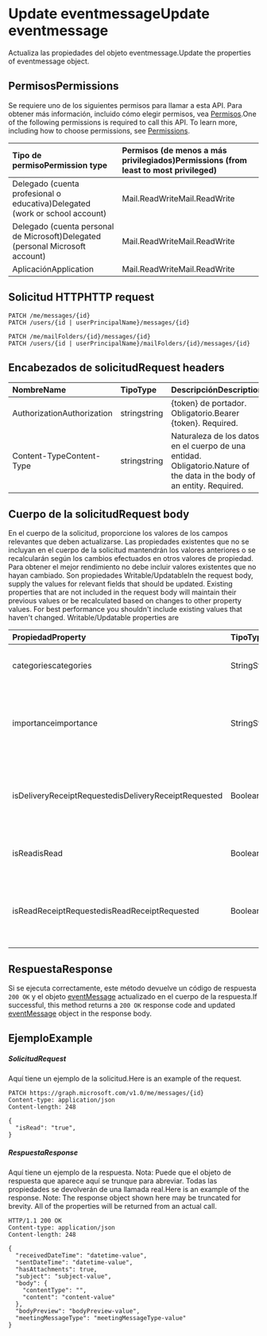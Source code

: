 # <a name="update-eventmessage"></a><span data-ttu-id="7d670-101">Update eventmessage</span><span class="sxs-lookup"><span data-stu-id="7d670-101">Update eventmessage</span></span>

<span data-ttu-id="7d670-102">Actualiza las propiedades del objeto eventmessage.</span><span class="sxs-lookup"><span data-stu-id="7d670-102">Update the properties of eventmessage object.</span></span>
## <a name="permissions"></a><span data-ttu-id="7d670-103">Permisos</span><span class="sxs-lookup"><span data-stu-id="7d670-103">Permissions</span></span>
<span data-ttu-id="7d670-p101">Se requiere uno de los siguientes permisos para llamar a esta API. Para obtener más información, incluido cómo elegir permisos, vea [Permisos](../../../concepts/permissions_reference.md).</span><span class="sxs-lookup"><span data-stu-id="7d670-p101">One of the following permissions is required to call this API. To learn more, including how to choose permissions, see [Permissions](../../../concepts/permissions_reference.md).</span></span>

|<span data-ttu-id="7d670-106">Tipo de permiso</span><span class="sxs-lookup"><span data-stu-id="7d670-106">Permission type</span></span>      | <span data-ttu-id="7d670-107">Permisos (de menos a más privilegiados)</span><span class="sxs-lookup"><span data-stu-id="7d670-107">Permissions (from least to most privileged)</span></span>              |
|:--------------------|:---------------------------------------------------------|
|<span data-ttu-id="7d670-108">Delegado (cuenta profesional o educativa)</span><span class="sxs-lookup"><span data-stu-id="7d670-108">Delegated (work or school account)</span></span> | <span data-ttu-id="7d670-109">Mail.ReadWrite</span><span class="sxs-lookup"><span data-stu-id="7d670-109">Mail.ReadWrite</span></span>    |
|<span data-ttu-id="7d670-110">Delegado (cuenta personal de Microsoft)</span><span class="sxs-lookup"><span data-stu-id="7d670-110">Delegated (personal Microsoft account)</span></span> | <span data-ttu-id="7d670-111">Mail.ReadWrite</span><span class="sxs-lookup"><span data-stu-id="7d670-111">Mail.ReadWrite</span></span>    |
|<span data-ttu-id="7d670-112">Aplicación</span><span class="sxs-lookup"><span data-stu-id="7d670-112">Application</span></span> | <span data-ttu-id="7d670-113">Mail.ReadWrite</span><span class="sxs-lookup"><span data-stu-id="7d670-113">Mail.ReadWrite</span></span> |

## <a name="http-request"></a><span data-ttu-id="7d670-114">Solicitud HTTP</span><span class="sxs-lookup"><span data-stu-id="7d670-114">HTTP request</span></span>
<!-- { "blockType": "ignored" } -->
```http
PATCH /me/messages/{id}
PATCH /users/{id | userPrincipalName}/messages/{id}

PATCH /me/mailFolders/{id}/messages/{id}
PATCH /users/{id | userPrincipalName}/mailFolders/{id}/messages/{id}
```
## <a name="request-headers"></a><span data-ttu-id="7d670-115">Encabezados de solicitud</span><span class="sxs-lookup"><span data-stu-id="7d670-115">Request headers</span></span>
| <span data-ttu-id="7d670-116">Nombre</span><span class="sxs-lookup"><span data-stu-id="7d670-116">Name</span></span>       | <span data-ttu-id="7d670-117">Tipo</span><span class="sxs-lookup"><span data-stu-id="7d670-117">Type</span></span> | <span data-ttu-id="7d670-118">Descripción</span><span class="sxs-lookup"><span data-stu-id="7d670-118">Description</span></span>|
|:-----------|:------|:----------|
| <span data-ttu-id="7d670-119">Authorization</span><span class="sxs-lookup"><span data-stu-id="7d670-119">Authorization</span></span>  | <span data-ttu-id="7d670-120">string</span><span class="sxs-lookup"><span data-stu-id="7d670-120">string</span></span>  | <span data-ttu-id="7d670-p102">{token} de portador. Obligatorio.</span><span class="sxs-lookup"><span data-stu-id="7d670-p102">Bearer {token}. Required.</span></span> |
| <span data-ttu-id="7d670-123">Content-Type</span><span class="sxs-lookup"><span data-stu-id="7d670-123">Content-Type</span></span> | <span data-ttu-id="7d670-124">string</span><span class="sxs-lookup"><span data-stu-id="7d670-124">string</span></span>  | <span data-ttu-id="7d670-p103">Naturaleza de los datos en el cuerpo de una entidad. Obligatorio.</span><span class="sxs-lookup"><span data-stu-id="7d670-p103">Nature of the data in the body of an entity. Required.</span></span> |
## <a name="request-body"></a><span data-ttu-id="7d670-127">Cuerpo de la solicitud</span><span class="sxs-lookup"><span data-stu-id="7d670-127">Request body</span></span>
<span data-ttu-id="7d670-p104">En el cuerpo de la solicitud, proporcione los valores de los campos relevantes que deben actualizarse. Las propiedades existentes que no se incluyan en el cuerpo de la solicitud mantendrán los valores anteriores o se recalcularán según los cambios efectuados en otros valores de propiedad. Para obtener el mejor rendimiento no debe incluir valores existentes que no hayan cambiado. Son propiedades Writable/Updatable</span><span class="sxs-lookup"><span data-stu-id="7d670-p104">In the request body, supply the values for relevant fields that should be updated. Existing properties that are not included in the request body will maintain their previous values or be recalculated based on changes to other property values. For best performance you shouldn't include existing values that haven't changed. Writable/Updatable properties are</span></span>

| <span data-ttu-id="7d670-132">Propiedad</span><span class="sxs-lookup"><span data-stu-id="7d670-132">Property</span></span>     | <span data-ttu-id="7d670-133">Tipo</span><span class="sxs-lookup"><span data-stu-id="7d670-133">Type</span></span>   |<span data-ttu-id="7d670-134">Descripción</span><span class="sxs-lookup"><span data-stu-id="7d670-134">Description</span></span>|
|:---------------|:--------|:----------|
|<span data-ttu-id="7d670-135">categories</span><span class="sxs-lookup"><span data-stu-id="7d670-135">categories</span></span>|<span data-ttu-id="7d670-136">String</span><span class="sxs-lookup"><span data-stu-id="7d670-136">String</span></span>|<span data-ttu-id="7d670-137">Categorías asociadas al mensaje.</span><span class="sxs-lookup"><span data-stu-id="7d670-137">The categories associated with the message.</span></span>|
|<span data-ttu-id="7d670-138">importance</span><span class="sxs-lookup"><span data-stu-id="7d670-138">importance</span></span>|<span data-ttu-id="7d670-139">String</span><span class="sxs-lookup"><span data-stu-id="7d670-139">String</span></span>|<span data-ttu-id="7d670-p105">Importancia del mensaje. Valores posibles: `Low`, `Normal`, `High`.</span><span class="sxs-lookup"><span data-stu-id="7d670-p105">The importance of the message. Possible values are: `Low`, `Normal`, `High`.</span></span>|
|<span data-ttu-id="7d670-142">isDeliveryReceiptRequested</span><span class="sxs-lookup"><span data-stu-id="7d670-142">isDeliveryReceiptRequested</span></span>|<span data-ttu-id="7d670-143">Booleano</span><span class="sxs-lookup"><span data-stu-id="7d670-143">Boolean</span></span>|<span data-ttu-id="7d670-144">Indica si se solicita confirmación de lectura para el mensaje.</span><span class="sxs-lookup"><span data-stu-id="7d670-144">Indicates whether a read receipt is requested for the message.</span></span>|
|<span data-ttu-id="7d670-145">isRead</span><span class="sxs-lookup"><span data-stu-id="7d670-145">isRead</span></span>|<span data-ttu-id="7d670-146">Booleano</span><span class="sxs-lookup"><span data-stu-id="7d670-146">Boolean</span></span>|<span data-ttu-id="7d670-147">Indica si se ha leído el mensaje.</span><span class="sxs-lookup"><span data-stu-id="7d670-147">Indicates whether the message has been read.</span></span>|
|<span data-ttu-id="7d670-148">isReadReceiptRequested</span><span class="sxs-lookup"><span data-stu-id="7d670-148">isReadReceiptRequested</span></span>|<span data-ttu-id="7d670-149">Booleano</span><span class="sxs-lookup"><span data-stu-id="7d670-149">Boolean</span></span>|<span data-ttu-id="7d670-150">Indica si se solicita confirmación de lectura para el mensaje.</span><span class="sxs-lookup"><span data-stu-id="7d670-150">Indicates whether a read receipt is requested for the message.</span></span>|

## <a name="response"></a><span data-ttu-id="7d670-151">Respuesta</span><span class="sxs-lookup"><span data-stu-id="7d670-151">Response</span></span>

<span data-ttu-id="7d670-152">Si se ejecuta correctamente, este método devuelve un código de respuesta `200 OK` y el objeto [eventMessage](../resources/eventmessage.md) actualizado en el cuerpo de la respuesta.</span><span class="sxs-lookup"><span data-stu-id="7d670-152">If successful, this method returns a `200 OK` response code and updated [eventMessage](../resources/eventmessage.md) object in the response body.</span></span>
## <a name="example"></a><span data-ttu-id="7d670-153">Ejemplo</span><span class="sxs-lookup"><span data-stu-id="7d670-153">Example</span></span>
##### <a name="request"></a><span data-ttu-id="7d670-154">Solicitud</span><span class="sxs-lookup"><span data-stu-id="7d670-154">Request</span></span>
<span data-ttu-id="7d670-155">Aquí tiene un ejemplo de la solicitud.</span><span class="sxs-lookup"><span data-stu-id="7d670-155">Here is an example of the request.</span></span>
<!-- {
  "blockType": "request",
  "name": "update_eventmessage"
}-->
```http
PATCH https://graph.microsoft.com/v1.0/me/messages/{id}
Content-type: application/json
Content-length: 248

{
  "isRead": "true",
}
```
##### <a name="response"></a><span data-ttu-id="7d670-156">Respuesta</span><span class="sxs-lookup"><span data-stu-id="7d670-156">Response</span></span>
<span data-ttu-id="7d670-p106">Aquí tiene un ejemplo de la respuesta. Nota: Puede que el objeto de respuesta que aparece aquí se trunque para abreviar. Todas las propiedades se devolverán de una llamada real.</span><span class="sxs-lookup"><span data-stu-id="7d670-p106">Here is an example of the response. Note: The response object shown here may be truncated for brevity. All of the properties will be returned from an actual call.</span></span>
<!-- {
  "blockType": "response",
  "truncated": true,
  "@odata.type": "microsoft.graph.eventmessage"
} -->
```http
HTTP/1.1 200 OK
Content-type: application/json
Content-length: 248

{
  "receivedDateTime": "datetime-value",
  "sentDateTime": "datetime-value",
  "hasAttachments": true,
  "subject": "subject-value",
  "body": {
    "contentType": "",
    "content": "content-value"
  },
  "bodyPreview": "bodyPreview-value",
  "meetingMessageType": "meetingMessageType-value"
}
```

<!-- uuid: 8fcb5dbc-d5aa-4681-8e31-b001d5168d79
2015-10-25 14:57:30 UTC -->
<!-- {
  "type": "#page.annotation",
  "description": "Update eventmessage",
  "keywords": "",
  "section": "documentation",
  "tocPath": ""
}-->
